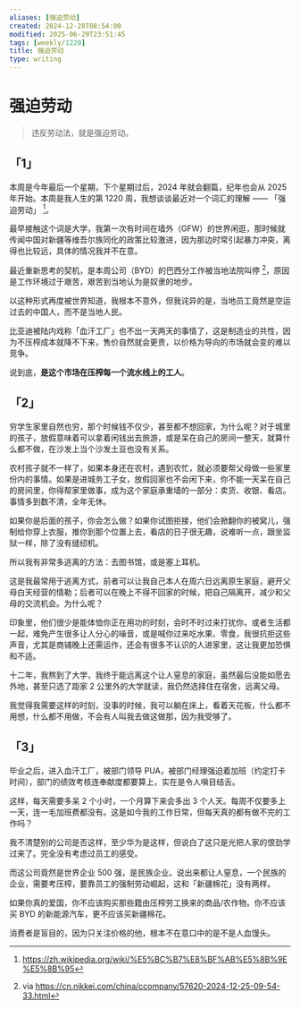 ```yaml
---
aliases: [强迫劳动]
created: 2024-12-28T08:54:00
modified: 2025-06-29T23:51:45
tags: [weekly/1220]
title: 强迫劳动
type: writing
---
```


# 强迫劳动

> 违反劳动法，就是强迫劳动。

## 「1」

本周是今年最后一个星期，下个星期过后，2024 年就会翻篇，纪年也会从 2025 年开始。本周是我人生的第 1220 周，我想谈谈最近对一个词汇的理解 —— 「强迫劳动」 [^forced-labor-wikipedia]。

最早接触这个词是大学，我第一次有时间在墙外（GFW）的世界闲逛，那时候就传闻中国对新疆等维吾尔族同化的政策比较激进，因为那边时常引起暴力冲突，离得也比较远，具体的情况我并不在意。

最近重新思考的契机，是本周公司（BYD）的巴西分工作被当地法院叫停 [^BYD-law-event]，原因是工作环境过于艰苦，艰苦到当地认为是奴隶的地步。

以这种形式再度被世界知道，我根本不意外，但我诧异的是，当地员工竟然是空运过去的中国人，而不是当地人民。

比亚迪被陆内戏称「血汗工厂」也不出一天两天的事情了，这是制造业的共性，因为不压榨成本就降不下来，售价自然就会更贵，以价格为导向的市场就会变的难以竞争。

说到底，**是这个市场在压榨每一个流水线上的工人**。

## 「2」

穷学生家里自然也穷，那个时候钱不仅少，甚至都不想回家，为什么呢？对于城里的孩子，放假意味着可以拿着闲钱出去旅游，或是呆在自己的房间一整天，就算什么都不做，在沙发上当个沙发土豆也没有关系。

农村孩子就不一样了，如果本身还在农村，遇到农忙，就必须要帮父母做一些家里份内的事情。如果是进城务工子女，放假回家也不会闲下来，你不能一天呆在自己的房间里，你得帮家里做事，成为这个家庭承重墙的一部分：卖货、收银、看店。事情多到数不清，全年无休。

如果你是后面的孩子，你会怎么做？如果你试图拒接，他们会掀翻你的被窝儿，强制给你穿上衣服，推你到那个位置上去，看店的日子很无趣，说难听一点，跟坐监狱一样，除了没有缝纫机。

所以我有非常多逃离的方法：去图书馆，或是塞上耳机。

这是我最常用于逃离方式，前者可以让我自己本人在周六日远离原生家庭，避开父母白天经营的情勒；后者可以在晚上不得不回家的时候，把自己隔离开，减少和父母的交流机会。为什么呢？

印象里，他们很少是能体恤你正在用功的时刻，会时不时过来打扰你，或者生活都一起，难免产生很多让人分心的噪音，或是喊你过来吃水果、零食，我很抗拒这些声音，尤其是商铺晚上还需运作，还会有很多不认识的人进家里，这让我更加恐惧和不适。

十二年，我熬到了大学，我终于能远离这个让人窒息的家庭，虽然最后没能如愿去外地，甚至只选了距家 2 公里外的大学就读，我仍然选择住在宿舍，远离父母。

我觉得我需要这样的时刻，没事的时候，我可以躺在床上，看着天花板，什么都不用想，什么都不用做，不会有人叫我去做这做那，因为我受够了。

## 「3」

毕业之后，进入血汗工厂，被部门领导 PUA，被部门经理强迫着加班（约定打卡时间），部门的绩效考核连奉献度都要算上，实在是令人嗔目结舌。

这样，每天需要多呆 2 个小时，一个月算下来会多出 3 个人天。每周不仅要多上一天，连一毛加班费都没有。这是如今我的工作日常，但每天真的都有做不完的工作吗？

我不清楚别的公司是否这样，至少华为是这样，但说白了这只是光把人家的恨劲学过来了。完全没有考虑过员工的感受。

而这公司竟然是世界企业 500 强，是民族企业。说出来都让人窒息，一个民族的企业，需要考压榨，要靠员工的强制劳动崛起，这和「新疆棉花」没有两样。

如果你真的爱国，你不应该购买那些籍由压榨劳工换来的商品/农作物。你不应该买 BYD 的新能源汽车，更不应该买新疆棉花。

消费者是盲目的，因为只关注价格的他，根本不在意口中的是不是人血馒头。

[^forced-labor-wikipedia]: https://zh.wikipedia.org/wiki/%E5%BC%B7%E8%BF%AB%E5%8B%9E%E5%8B%95
[^BYD-law-event]:via https://cn.nikkei.com/china/ccompany/57620-2024-12-25-09-54-33.html
